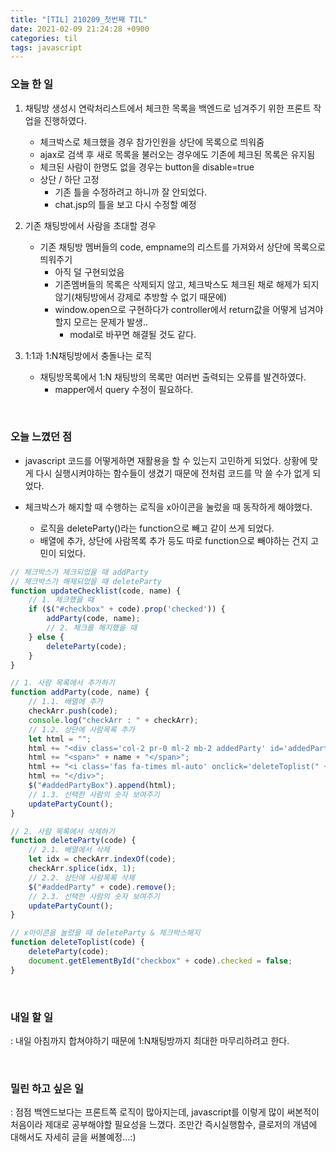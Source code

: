 ```yaml
---
title: "[TIL] 210209_첫번째 TIL"
date: 2021-02-09 21:24:28 +0900
categories: til
tags: javascript
---
```


### 오늘 한 일
1. 채팅방 생성시 연락처리스트에서 체크한 목록을 백엔드로 넘겨주기 위한 프론트 작업을 진행하였다.
    - 체크박스로 체크했을 경우 참가인원을 상단에 목록으로 띄워줌
    - ajax로 검색 후 새로 목록을 불러오는 경우에도 기존에 체크된 목록은 유지됨
    - 체크된 사람이 한명도 없을 경우는 button을 disable=true
    - 상단 / 하단 고정
        - 기존 틀을 수정하려고 하니까 잘 안되었다.
        - chat.jsp의 틀을 보고 다시 수정할 예정
    
2. 기존 채팅방에서 사람을 초대할 경우
    - 기존 채팅방 멤버들의 code, empname의 리스트를 가져와서 상단에 목록으로 띄워주기
        - 아직 덜 구현되었음
        - 기존멤버들의 목록은 삭제되지 않고, 체크박스도 체크된 채로 해제가 되지 않기(채팅방에서 강제로 추방할 수 없기 때문에)
        - window.open으로 구현하다가 controller에서 return값을 어떻게 넘겨야할지 모르는 문제가 발생..
            - modal로 바꾸면 해결될 것도 같다.

3. 1:1과 1:N채팅방에서 충돌나는 로직
    - 채팅방목록에서 1:N 채팅방의 목록만 여러번 출력되는 오류를 발견하였다.
        - mapper에서 query 수정이 필요하다.

<br>

### 오늘 느꼈던 점
- javascript 코드를 어떻게하면 재활용을 할 수 있는지 고민하게 되었다.
상황에 맞게 다시 실행시켜야하는 함수들이 생겼기 때문에 전처럼 코드를 막 쓸 수가 없게 되었다.

- 체크박스가 해지할 때 수행하는 로직을 x아이콘을 눌렀을 때 동작하게 해야했다.
    - 로직을 deleteParty()라는 function으로 빼고 같이 쓰게 되었다.
    - 배열에 추가, 상단에 사람목록 추가 등도 따로 function으로 빼야하는 건지 고민이 되었다.
    
```javascript
// 체크박스가 체크되었을 때 addParty
// 체크박스가 해제되었을 때 deleteParty
function updateChecklist(code, name) {
    // 1. 체크했을 때
    if ($("#checkbox" + code).prop('checked')) {
        addParty(code, name);
        // 2. 체크를 해지했을 때
    } else {
        deleteParty(code);
    }
}

// 1. 사람 목록에서 추가하기
function addParty(code, name) {
    // 1.1. 배열에 추가
    checkArr.push(code);
    console.log("checkArr : " + checkArr);
    // 1.2. 상단에 사람목록 추가
    let html = "";
    html += "<div class='col-2 pr-0 ml-2 mb-2 addedParty' id='addedParty" + code + "'>";
    html += "<span>" + name + "</span>";
    html += "<i class='fas fa-times ml-auto' onclick='deleteToplist(" + code + ")'></i>";
    html += "</div>";
    $("#addedPartyBox").append(html);
    // 1.3. 선택한 사람의 숫자 보여주기
    updatePartyCount();
}

// 2. 사람 목록에서 삭제하기
function deleteParty(code) {
    // 2.1. 배열에서 삭제
    let idx = checkArr.indexOf(code);
    checkArr.splice(idx, 1);
    // 2.2. 상단에 사람목록 삭제
    $("#addedParty" + code).remove();
    // 2.3. 선택한 사람의 숫자 보여주기
    updatePartyCount();
}

// x아이콘을 눌렀을 때 deleteParty & 체크박스해지
function deleteToplist(code) {
    deleteParty(code);
    document.getElementById("checkbox" + code).checked = false;
}
```

<br>

### 내일 할 일

: 내일 아침까지 합쳐야하기 때문에 1:N채팅방까지 최대한 마무리하려고 한다.

<br>

### 밀린 하고 싶은 일

: 점점 백엔드보다는 프론트쪽 로직이 많아지는데, javascript를 이렇게 많이 써본적이 처음이라 제대로 공부해야할 필요성을 느꼈다.
조만간 즉시실행함수, 클로저의 개념에 대해서도 자세히 글을 써볼예정...:)
